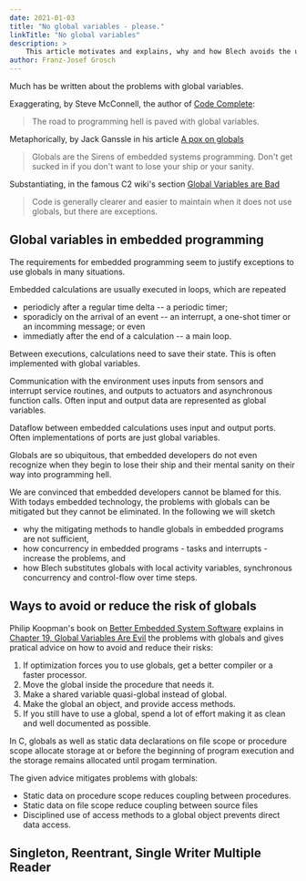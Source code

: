 ```yaml
---
date: 2021-01-03
title: "No global variables - please."
linkTitle: "No global variables"
description: >
    This article motivates and explains, why and how Blech avoids the use of global variables.
author: Franz-Josef Grosch
---
```


Much has be written about the problems with global variables.

Exaggerating, by Steve McConnell, the author of [Code Complete](https://www.amazon.com/Code-Complete-Practical-Handbook-Construction/dp/0735619670):
> The road to programming hell is paved with global variables.

<!-- Ironically, by Jack Ganssle in his article [Mars ate my spacecraft!](https://www.embedded.com/mars-ate-my-spacecraft/)
> Globals are responsible for all of the evil in the universe, from male pattern baldness to ozone depletion. -->

Metaphorically, by Jack Ganssle in his article [A pox on globals](https://www.embedded.com/a-pox-on-globals/)
> Globals are the Sirens of embedded systems programming. Don't get sucked in if you don't want to lose your ship or your sanity.

Substantiating, in the famous C2 wiki's section [Global Variables are Bad](https://wiki.c2.com/?GlobalVariablesAreBad)
> Code is generally clearer and easier to maintain when it does not use globals, but there are exceptions.

## Global variables in embedded programming

The requirements for embedded programming seem to justify exceptions to use globals in many situations.

Embedded calculations are usually executed in loops, which are repeated 
* periodicly after a regular time delta -- a periodic timer; 
* sporadicly on the arrival of an event -- an interrupt, a one-shot timer or an incomming message; or even 
* immediatly after the end of a calculation -- a main loop.

Between executions, calculations need to save their state. 
This is often implemented with global variables.

Communication with the environment uses inputs from sensors and interrupt service routines, and outputs to actuators and asynchronous function calls. 
Often input and output data are represented as global variables.

Dataflow between embedded calculations uses input and output ports. 
Often implementations of ports are just global variables.

Globals are so ubiquitous, that embedded developers do not even recognize when they begin to lose their ship and their mental sanity on their way into programming hell.

We are convinced that embedded developers cannot be blamed for this.
With todays embedded technology, the problems with globals can be mitigated but they cannot be eliminated.
In the following we will sketch 
* why the mitigating methods to handle globals in embedded programs are not sufficient,
* how concurrency in embedded programs - tasks and interrupts - increase the problems, and 
* how Blech substitutes globals with local activity variables, synchronous concurrency and control-flow over time steps.

## Ways to avoid or reduce the risk of globals

Philip Koopman's book on [Better Embedded System Software](http://www.koopman.us/) explains in  [Chapter 19, Global Variables Are Evil](http://www.koopman.us/bess/chap19_globals.pdf) the problems with globals and gives pratical advice on how to avoid and reduce their risks:

1. If optimization forces you to use globals, get a better compiler or a faster processor.
2. Move the global inside the procedure that needs it.
3. Make a shared variable quasi-global instead of global.
4. Make the global an object, and provide access methods.
5. If you still have to use a global, spend a lot of effort making it as clean and well documented as possible.


In C, globals as well as static data declarations on file scope or procedure scope allocate storage at or before the beginning of program execution and the storage remains allocated until progam termination.

The given advice mitigates problems with globals:
* Static data on procedure scope reduces coupling between procedures.
* Static data on file scope reduce coupling between source files
* Disciplined use of access methods to a global object prevents direct data access.




## Singleton, Reentrant, Single Writer Multiple Reader